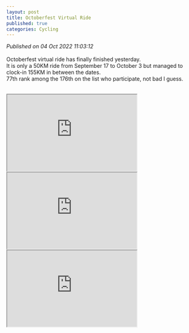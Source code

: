 ```yaml
---
layout: post
title: Octoberfest Virtual Ride
published: true
categories: Cycling
---
```

_Published on 04 Oct 2022 11:03:12_
<br>
<br>
Octoberfest virtual ride has finally finished yesterday.
<br>
It is only a 50KM ride from September 17 to October 3 but managed to clock-in 155KM in between the dates.
<br>
77th rank among the 176th on the list who participate, not bad I guess.
<br> 
<!--more-->
<br>
<iframe src="https://drive.google.com/file/d/1n1d5MQDs9jDL-i-KnFSdqcOH_Rc6uece/preview" width="340" height="200" allow="autoplay"></iframe>
<iframe src="https://drive.google.com/file/d/1Fx302B5bzGH05mHS-wV0PXsHOVpY-LgP/preview" width="340" height="200" allow="autoplay"></iframe>
<iframe src="https://drive.google.com/file/d/1JIM-bsyEo_iO9bLIXkr58m7FlJgkZ9tY/preview" width="340" height="200" allow="autoplay"></iframe>
